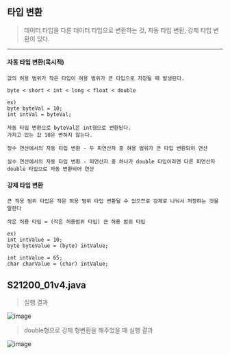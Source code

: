 ## 타입 변환

> 데이터 타입을 다른 데이터 타입으로 변환하는 것, 자동 타입 변환, 강제 타입 변환이 있다.

-----

#### 자동 타입 변환(묵시적)

    값의 허용 범위가 작은 타입이 혀용 범위가 큰 타입으로 저장될 때 발생된다.

    byte < short < int < long < float < double

    ex)
    byte byteVal = 10;
    int intVal = byteVal;
    
    자동 타입 변환으로 byteVal은 int형으로 변환된다.
    가지고 있는 값 10은 변하지 않는다.

    정수 연산에서의 자동 타입 변환 - 두 피연산자 중 혀용 범위가 큰 타입 변환되어 연산

    실수 연산에서의 자동 타입 변환 - 피연산자 중 하나가 double 타입이라면 다른 피연산자 double 타입으로 자동 변환되어 연산

#### 강제 타입 변환

    큰 적용 범위 타입은 작은 허용 범위 타입 변환될 수 없으므로 강제로 나눠서 저장하는 것을 말한다

    작은 허용 타입 = (작은 허용범위 타입) 큰 허용 범위 타입

    ex)
    int intValue = 10;
    byte byteValue = (byte) intValue;

    int intValue = 65;
    char charValue = (char) intValue;
    
## S21200_01v4.java

> 실행 결과

![image](https://github.com/user-attachments/assets/91616186-27ad-4ba4-905d-53308efb6426)

> double형으로 강제 형변환을 해주었을 때 실행 결과

![image](https://github.com/user-attachments/assets/a3d74d64-8cb5-4546-8213-eb4f90628e7d)

